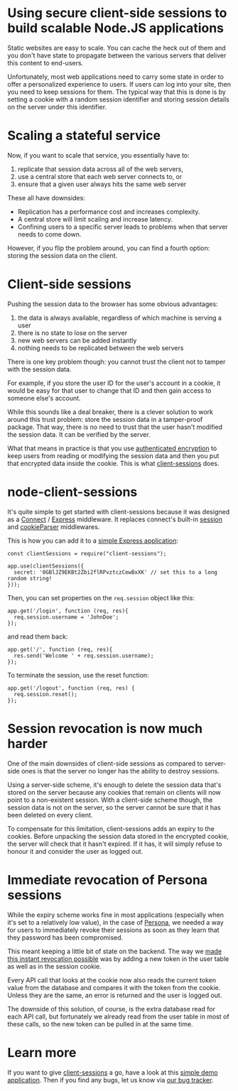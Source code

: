 # Using secure client-side sessions to build scalable Node.JS applications

Static websites are easy to scale. You can cache the heck out of them and
you don't have state to propagate between the various servers that deliver
this content to end-users.

Unfortunately, most web applications need to carry some state in order to
offer a personalized experience to users. If users can log into your site,
then you need to keep sessions for them. The typical way that this is done
is by setting a cookie with a random session identifier and storing session
details on the server under this identifier.

# Scaling a stateful service

Now, if you want to scale that service, you essentially have to:

1. replicate that session data across all of the web servers,
2. use a central store that each web server connects to, or
3. ensure that a given user always hits the same web server

These all have downsides:

* Replication has a performance cost and increases complexity.
* A central store will limit scaling and increase latency.
* Confining users to a specific server leads to problems when that
server needs to come down.

However, if you flip the problem around, you can find a fourth option: storing
the session data on the client.

# Client-side sessions

Pushing the session data to the browser has some obvious advantages:

1. the data is always available, regardless of which machine is serving a user
2. there is no state to lose on the server
3. new web servers can be added instantly
4. nothing needs to be replicated between the web servers

There is one key problem though: you cannot trust the client not to tamper
with the session data.

For example, if you store the user ID for the user's account in a cookie,
it would be easy for that user to change that ID and then gain access to
someone else's account.

While this sounds like a deal breaker, there is a clever solution to
work around this trust problem: store the session data in a
tamper-proof package. That way, there is no need to trust that the
user hasn't modified the session data. It can be verified by the
server.

What that means in practice is that you use [authenticated encryption](https://en.wikipedia.org/wiki/Authenticated_encryption) to
keep users from reading or modifying the session data and then you put that encrypted data inside the cookie. This is what [client-sessions](https://github.com/benadida/node-client-sessions) does.

# node-client-sessions

It's quite simple to get started with client-sessions because it was designed as a
[Connect](http://www.senchalabs.org/connect/) / [Express](http://expressjs.com/) middleware. It replaces connect's built-in [session](http://www.senchalabs.org/connect/session.html)
and [cookieParser](http://www.senchalabs.org/connect/cookieParser.html) middlewares.

This is how you can add it to a [simple Express application](https://github.com/fmarier/node-client-sessions-sample):

    const clientSessions = require("client-sessions");

    app.use(clientSessions({
      secret: '0GBlJZ9EKBt2Zbi2flRPvztczCewBxXK' // set this to a long random string!
    }));

Then, you can set properties on the `req.session` object like this:

    app.get('/login', function (req, res){
      req.session.username = 'JohnDoe';
    });

and read them back:

    app.get('/', function (req, res){
      res.send('Welcome ' + req.session.username);
    });

To terminate the session, use the reset function:

    app.get('/logout', function (req, res) {
      req.session.reset();
    });

# Session revocation is now much harder

One of the main downsides of client-side sessions as compared to server-side
ones is that the server no longer has the ability to destroy sessions.

Using a server-side scheme, it's enough to delete the session data that's
stored on the server because any cookies that remain on clients will now
point to a non-existent session. With a client-side scheme though, the
session data is not on the server, so the server cannot be sure that it has
been deleted on every client.

To compensate for this limitation, client-sessions adds an expiry to the
cookies. Before unpacking the session data stored in the encrypted cookie,
the server will check that it hasn't expired. If it has, it will simply
refuse to honour it and consider the user as logged out.

# Immediate revocation of Persona sessions

While the expiry scheme works fine in most applications (especially when it's set to a
relatively low value), in the case of [Persona](https://login.persona.org),
we needed a way for users to immediately revoke their sessions as soon as they learn that they password has been compromised.

This meant keeping a little bit of state on the backend. The way we
[made this instant revocation possible](https://github.com/mozilla/browserid/commit/1b0444d85700a951edc74a0bf7ad5581b2cbfedd)
was by adding a new token in the user table as well as in
the session cookie.

Every API call that looks at the cookie now also reads the current token
value from the database and compares it with the token from the cookie. Unless they are the same, an error is returned and the user is logged out.

The downside of this solution, of course, is the extra database read for each
API call, but fortunately we already read from the user table in most of
these calls, so the new token can be pulled in at the same time.

# Learn more

If you want to give [client-sessions](https://github.com/benadida/node-client-sessions) a go, have a look at this [simple demo application](https://github.com/fmarier/node-client-sessions-sample). Then if you find any bugs, let us know via [our bug tracker](https://github.com/benadida/node-client-sessions/issues).

